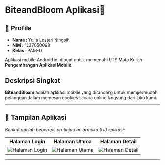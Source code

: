 # BiteandBloom Aplikasi🍪

## 👤 Profile
* **Nama  :** Yulia Lestari Ningsih
* **NIM   :** 1237050098
* **Kelas :** PAM-D

Aplikasi mobile Android ini dibuat untuk memenuhi UTS Mata Kuliah **Pengembangan Aplikasi Mobile**.

## Deskripsi Singkat
**BiteandBloom** adalah aplikasi mobile yang dirancang untuk mempermudah pelanggan dalam memesan cookies secara online langsung dari toko kami.

---

## 📸 Tampilan Aplikasi
*Berikut adalah beberapa pratinjau antarmuka (UI) aplikasi:*

| Halaman Login | Halaman Utama | Halaman Detail |
| :-----------: | :-----------: | :------------: |
| ![Halaman Login](https://github.com/user-attachments/assets/40532dbc-7137-4e3e-9aea-69fea3fd2528) | ![Halaman Utama](https://github.com/user-attachments/assets/680d3ca4-f09b-45ea-a871-3f3474d7fdbe) | ![Halaman Detail](https://github.com/user-attachments/assets/7af9ac44-43fd-4fb7-8a82-1d2260cfc2f6) |

---
